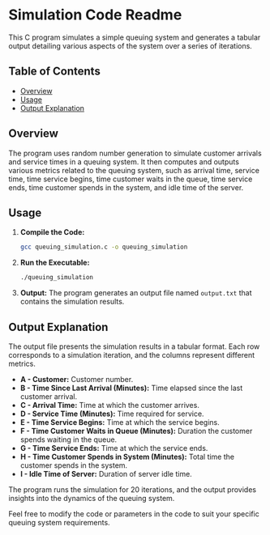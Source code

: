 # Simulation Code Readme

This C program simulates a simple queuing system and generates a tabular output detailing various aspects of the system over a series of iterations.

## Table of Contents
- [Overview](#overview)
- [Usage](#usage)
- [Output Explanation](#output-explanation)

## Overview

The program uses random number generation to simulate customer arrivals and service times in a queuing system. It then computes and outputs various metrics related to the queuing system, such as arrival time, service time, time service begins, time customer waits in the queue, time service ends, time customer spends in the system, and idle time of the server.

## Usage

1. **Compile the Code:**
   ```bash
   gcc queuing_simulation.c -o queuing_simulation
   ```

2. **Run the Executable:**
   ```bash
   ./queuing_simulation
   ```

3. **Output:**
   The program generates an output file named `output.txt` that contains the simulation results.

## Output Explanation

The output file presents the simulation results in a tabular format. Each row corresponds to a simulation iteration, and the columns represent different metrics.

- **A - Customer:** Customer number.
- **B - Time Since Last Arrival (Minutes):** Time elapsed since the last customer arrival.
- **C - Arrival Time:** Time at which the customer arrives.
- **D - Service Time (Minutes):** Time required for service.
- **E - Time Service Begins:** Time at which the service begins.
- **F - Time Customer Waits in Queue (Minutes):** Duration the customer spends waiting in the queue.
- **G - Time Service Ends:** Time at which the service ends.
- **H - Time Customer Spends in System (Minutes):** Total time the customer spends in the system.
- **I - Idle Time of Server:** Duration of server idle time.

The program runs the simulation for 20 iterations, and the output provides insights into the dynamics of the queuing system.

Feel free to modify the code or parameters in the code to suit your specific queuing system requirements.
